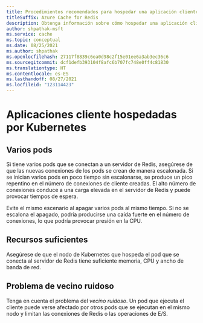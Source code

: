 ```yaml
---
title: Procedimientos recomendados para hospedar una aplicación cliente de Kubernetes
titleSuffix: Azure Cache for Redis
description: Obtenga información sobre cómo hospedar una aplicación cliente de Kubernetes que usa Azure Cache for Redis.
author: shpathak-msft
ms.service: cache
ms.topic: conceptual
ms.date: 08/25/2021
ms.author: shpathak
ms.openlocfilehash: 27117f8839c6ea0d98c2f15e01ee6a3ab3ec36c6
ms.sourcegitcommit: dcf1defb393104f8afc6b707fc748e0ff4c81830
ms.translationtype: HT
ms.contentlocale: es-ES
ms.lasthandoff: 08/27/2021
ms.locfileid: "123114423"
---
```

# <a name="kubernetes-hosted-client-application"></a>Aplicaciones cliente hospedadas por Kubernetes

## <a name="multiple-pods"></a>Varios pods

Si tiene varios pods que se conectan a un servidor de Redis, asegúrese de que las nuevas conexiones de los pods se crean de manera escalonada. Si se inician varios pods en poco tiempo sin escalonarse, se produce un pico repentino en el número de conexiones de cliente creadas. El alto número de conexiones conduce a una carga elevada en el servidor de Redis y puede provocar tiempos de espera.

Evite el mismo escenario al apagar varios pods al mismo tiempo. Si no se escalona el apagado, podría producirse una caída fuerte en el número de conexiones, lo que podría provocar presión en la CPU.

## <a name="sufficient-resources"></a>Recursos suficientes

Asegúrese de que el nodo de Kubernetes que hospeda el pod que se conecta al servidor de Redis tiene suficiente memoria, CPU y ancho de banda de red.  

## <a name="noisy-neighbor-problem"></a>Problema de vecino ruidoso

Tenga en cuenta el problema del *vecino ruidoso*. Un pod que ejecuta el cliente puede verse afectado por otros pods que se ejecutan en el mismo nodo y limitan las conexiones de Redis o las operaciones de E/S.
